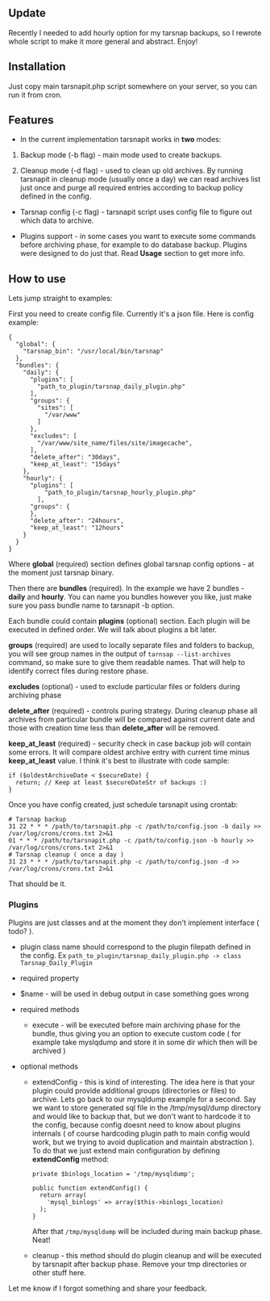 ## Update 

Recently I needed to add hourly option for my tarsnap backups, so I rewrote whole script to make it more general and abstract. Enjoy!

## Installation 

Just copy main tarsnapit.php script somewhere on your server, so you can run it from cron.

## Features

* In the current implementation tarsnapit works in **two** modes:

1. Backup mode (-b flag) - main mode used to create backups.

2. Cleanup mode (-d flag) - used to clean up old archives. By running tarsnapit in cleanup mode (usually once a day) we can read archives list just once and purge all required entries according to backup policy defined in the config.

* Tarsnap config (-c flag) - tarsnapit script uses config file to figure out which data to archive.

* Plugins support - in some cases you want to execute some commands before archiving phase, for example to do database backup. Plugins were designed to do just that. Read **Usage** section to get more info.

## How to use

Lets jump straight to examples:

First you need to create config file. Currently it's a json file. Here is config example:

    {
      "global": {
        "tarsnap_bin": "/usr/local/bin/tarsnap"
      },
      "bundles": {
        "daily": {
          "plugins": [
            "path_to_plugin/tarsnap_daily_plugin.php"
          ],  
          "groups": {
            "sites": [
              "/var/www"
            ]   
          },  
          "excludes": [
            "/var/www/site_name/files/site/imagecache",
          ],  
          "delete_after": "30days",
          "keep_at_least": "15days" 
        },  
        "hourly": {
          "plugins": [
              "path_to_plugin/tarsnap_hourly_plugin.php"
            ],  
          "groups": {
          },  
          "delete_after": "24hours",
          "keep_at_least": "12hours" 
        }   
      }
    }

Where **global** (required) section defines global tarsnap config options - at the moment just tarsnap binary.

Then there are **bundles** (required). In the example we have 2 bundles - **daily** and **hourly**. You can name you bundles however you like, just make sure you pass bundle name to tarsnapit -b option.

Each bundle could contain **plugins** (optional) section. Each plugin will be executed in defined order. We will talk about plugins a bit later.

**groups** (required) are used to locally separate files and folders to backup, you will see group names in the output of `tarnsap --list-archives` command, so make sure to give them readable names. That will help to identify correct files during restore phase.

**excludes** (optional) - used to exclude particular files or folders during archiving phase

**delete_after** (required) - controls puring strategy. During cleanup phase all archives from particular bundle will be compared against current date and those with creation time less than **delete_after** will be removed.

**keep_at_least** (required) - security check in case backup job will contain some errors. It will compare oldest archive entry with current time minus **keep_at_least** value. I think it's best to illustrate with code sample:

    if ($oldestArchiveDate < $secureDate) {
      return; // Keep at least $secureDateStr of backups :)
    }

Once you have config created, just schedule tarsnapit using crontab:

    # Tarsnap backup
    31 22 * * * /path/to/tarsnapit.php -c /path/to/config.json -b daily >> /var/log/crons/crons.txt 2>&1
    01 * * * /path/to/tarsnapit.php -c /path/to/config.json -b hourly >> /var/log/crons/crons.txt 2>&1
    # Tarsnap cleanup ( once a day )
    31 23 * * * /path/to/tarsnapit.php -c /path/to/config.json -d >> /var/log/crons/crons.txt 2>&1

That should be it.

### Plugins

Plugins are just classes and at the moment they don't implement interface ( todo? ).

* plugin class name should correspond to the plugin filepath defined in the config. Ex `path_to_plugin/tarsnap_daily_plugin.php -> class Tarsnap_Daily_Plugin`

* required property 
 * $name - will be used in debug output in case something goes wrong

* required methods
  * execute - will be executed before main archiving phase for the bundle, thus giving you an option to execute custom code ( for example take myslqdump and store it in some dir which then will be archived )

* optional methods
  * extendConfig - this is kind of interesting. The idea here is that your plugin could provide additional groups (directories or files) to archive. Lets go back to our mysqldump example for a second. Say we want to store generated sql file in the /tmp/mysql/dump directory and would like to backup that, but we don't want to hardcode it to the config, because config doesnt need to know about plugins internals ( of course hardcoding plugin path to main config would work, but we trying to avoid duplication and maintain abstraction ). To do that we just extend main configuration by defining **extendConfig** method:

    ```
    private $binlogs_location = '/tmp/mysqldump';

    public function extendConfig() {
      return array(
        'mysql_binlogs' => array($this->binlogs_location)
      );  
    }
    ```
    After that `/tmp/mysqldump` will be included during main backup phase. Neat!
  * cleanup - this method should do plugin cleanup and will be executed by tarsnapit after backup phase. Remove your tmp directories or other stuff here.

Let me know if I forgot something and share your feedback.
